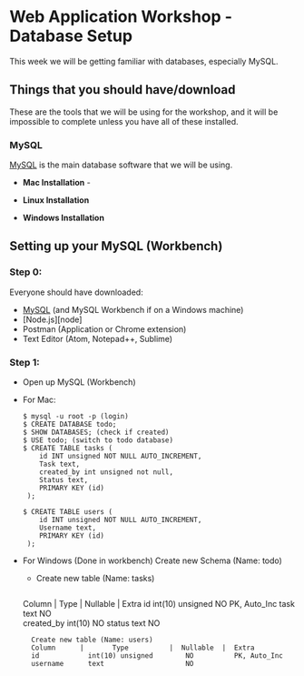 # Web Application Workshop - Database Setup

This week we will be getting familiar with databases, especially MySQL.

## Things that you should have/download

These are the tools that we will be using for the workshop, and it will be impossible to complete unless you have all of these installed.

### MySQL
[MySQL][mysql] is the main database software that we will be using.

* **Mac Installation** -

* **Linux Installation**

* **Windows Installation**


## Setting up your MySQL (Workbench)

### Step 0:
Everyone should have downloaded:
* [MySQL][mysql] (and MySQL Workbench if on a Windows machine)
* [Node.js][node]
* Postman (Application or Chrome extension)
* Text Editor (Atom, Notepad++, Sublime)

### Step 1:
* Open up MySQL (Workbench)
* For Mac:
    ```
	$ mysql -u root -p (login)
	$ CREATE DATABASE todo;
	$ SHOW DATABASES; (check if created)
	$ USE todo; (switch to todo database)
	$ CREATE TABLE tasks (
		id INT unsigned NOT NULL AUTO_INCREMENT,
		Task text,
		created_by int unsigned not null,
		Status text,
		PRIMARY KEY (id)
	 );

	$ CREATE TABLE users (
		id INT unsigned NOT NULL AUTO_INCREMENT,
		Username text,
		PRIMARY KEY (id)
	 );
    ```


* For Windows (Done in workbench)
    Create new Schema (Name: todo)
    * Create new table (Name: tasks)
        ```
	Column      |       Type         |  Nullable  |  Extra
	id            int(10) unsigned         NO        PK, Auto_Inc
	task          text                     NO          
	created_by    int(10)                  NO
	status        text                     NO

        Create new table (Name: users)
        Column      |       Type          |  Nullable  |  Extra
        id            int(10) unsigned        NO          PK, Auto_Inc
        username      text                    NO
	```

[mysql]: https://www.mysql.com/
